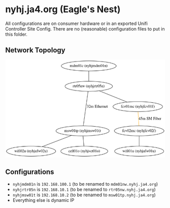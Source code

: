 # nyhj.ja4.org (Eagle's Nest)

All configurations are on consumer hardware or in an exported Unifi Controller Site Config.
There are no (reasonable) configuration files to put in this folder.

## Network Topology

![Network Topology](network.png)

## Configurations

* `nyhjmdm01n` is `192.168.100.1` (to be renamed to `mdm01nw.nyhj.ja4.org`)
* `nyhjrtr05n` is `192.168.10.1` (to be renamed to `rtr05nw.nyhj.ja4.org`)
* `nyhjmsw01t` is `192.168.10.2` (to be renamed to `msw01tp.nyhj.ja4.org`)
* Everything else is dynamic IP